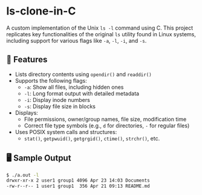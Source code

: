 # ls-clone-in-C

A custom implementation of the Unix `ls -l` command using C. This project replicates key functionalities of the original `ls` utility found in Linux systems, including support for various flags like `-a`, `-l`, `-i`, and `-s`.

## 🔧 Features

- Lists directory contents using `opendir()` and `readdir()`
- Supports the following flags:
  - `-a`: Show all files, including hidden ones
  - `-l`: Long format output with detailed metadata
  - `-i`: Display inode numbers
  - `-s`: Display file size in blocks
- Displays:
  - File permissions, owner/group names, file size, modification time
  - Correct file type symbols (e.g., `d` for directories, `-` for regular files)
- Uses POSIX system calls and structures:
  - `stat()`, `getpwuid()`, `getgrgid()`, `ctime()`, `strchr()`, etc.

## 🖥️ Sample Output

```bash
$ ./a.out -l
drwxr-xr-x 2 user1 group1 4096 Apr 23 14:03 Documents
-rw-r--r-- 1 user1 group1  356 Apr 21 09:13 README.md
